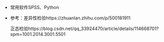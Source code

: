 

- 常用软件SPSS、Python

- 参考：差异性检验https://zhuanlan.zhihu.com/p/500181911

	正态检验https://blog.csdn.net/qq_33924470/article/details/114668701?spm=1001.2014.3001.5501